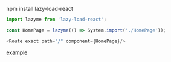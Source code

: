 npm install lazy-load-react

```js
import lazyme from 'lazy-load-react';

const HomePage = lazyme(() => System.import('./HomePage'));

<Route exact path="/" component={HomePage}/>
```


[example](https://github.com/JoV5/react-starter/tree/master/src/react-router)